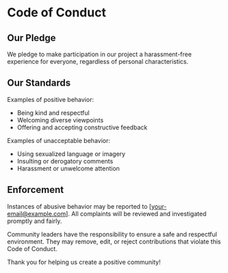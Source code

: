 # Code of Conduct

## Our Pledge

We pledge to make participation in our project a harassment-free experience for everyone, regardless of personal characteristics.

## Our Standards

Examples of positive behavior:
- Being kind and respectful
- Welcoming diverse viewpoints
- Offering and accepting constructive feedback

Examples of unacceptable behavior:
- Using sexualized language or imagery
- Insulting or derogatory comments
- Harassment or unwelcome attention

## Enforcement

Instances of abusive behavior may be reported to [your-email@example.com]. All complaints will be reviewed and investigated promptly and fairly.

Community leaders have the responsibility to ensure a safe and respectful environment. They may remove, edit, or reject contributions that violate this Code of Conduct.

Thank you for helping us create a positive community!

